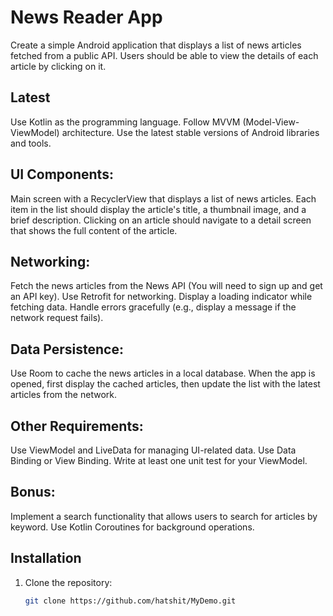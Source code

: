 # News Reader App

Create a simple Android application that displays a list of news articles fetched from a public API. Users should be able to view the details of each article by clicking on it.

## Latest 
Use Kotlin as the programming language.
Follow MVVM (Model-View-ViewModel) architecture.
Use the latest stable versions of Android libraries and tools.

## UI Components:
Main screen with a RecyclerView that displays a list of news articles.
Each item in the list should display the article's title, a thumbnail image, and a brief description.
Clicking on an article should navigate to a detail screen that shows the full content of the article.

## Networking:
Fetch the news articles from the News API (You will need to sign up and get an API key).
Use Retrofit for networking.
Display a loading indicator while fetching data.
Handle errors gracefully (e.g., display a message if the network request fails).

## Data Persistence:
Use Room to cache the news articles in a local database.
When the app is opened, first display the cached articles, then update the list with the latest articles from the network.

## Other Requirements:
Use ViewModel and LiveData for managing UI-related data.
Use Data Binding or View Binding.
Write at least one unit test for your ViewModel.

## Bonus:
Implement a search functionality that allows users to search for articles by keyword.
Use Kotlin Coroutines for background operations.

## Installation

1. Clone the repository:

   ```bash
   git clone https://github.com/hatshit/MyDemo.git
